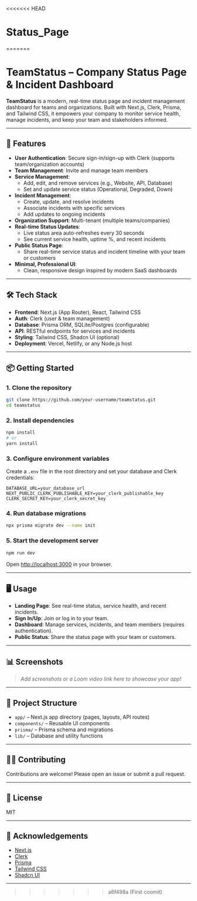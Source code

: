 <<<<<<< HEAD
# Status_Page
=======
# TeamStatus – Company Status Page & Incident Dashboard

**TeamStatus** is a modern, real-time status page and incident management dashboard for teams and organizations. Built with Next.js, Clerk, Prisma, and Tailwind CSS, it empowers your company to monitor service health, manage incidents, and keep your team and stakeholders informed.

---

## 🚀 Features

- **User Authentication**: Secure sign-in/sign-up with Clerk (supports team/organization accounts)
- **Team Management**: Invite and manage team members
- **Service Management**:  
  - Add, edit, and remove services (e.g., Website, API, Database)
  - Set and update service status (Operational, Degraded, Down)
- **Incident Management**:  
  - Create, update, and resolve incidents
  - Associate incidents with specific services
  - Add updates to ongoing incidents
- **Organization Support**: Multi-tenant (multiple teams/companies)
- **Real-time Status Updates**:  
  - Live status area auto-refreshes every 30 seconds
  - See current service health, uptime %, and recent incidents
- **Public Status Page**:  
  - Share real-time service status and incident timeline with your team or customers
- **Minimal, Professional UI**:  
  - Clean, responsive design inspired by modern SaaS dashboards

---

## 🛠️ Tech Stack

- **Frontend**: Next.js (App Router), React, Tailwind CSS
- **Auth**: Clerk (user & team management)
- **Database**: Prisma ORM, SQLite/Postgres (configurable)
- **API**: RESTful endpoints for services and incidents
- **Styling**: Tailwind CSS, Shadcn UI (optional)
- **Deployment**: Vercel, Netlify, or any Node.js host

---

## 📦 Getting Started

### 1. Clone the repository

```bash
git clone https://github.com/your-username/teamstatus.git
cd teamstatus
```

### 2. Install dependencies

```bash
npm install
# or
yarn install
```

### 3. Configure environment variables

Create a `.env` file in the root directory and set your database and Clerk credentials:

```
DATABASE_URL=your_database_url
NEXT_PUBLIC_CLERK_PUBLISHABLE_KEY=your_clerk_publishable_key
CLERK_SECRET_KEY=your_clerk_secret_key
```

### 4. Run database migrations

```bash
npx prisma migrate dev --name init
```

### 5. Start the development server

```bash
npm run dev
```

Open [http://localhost:3000](http://localhost:3000) in your browser.

---

## 🖥️ Usage

- **Landing Page**: See real-time status, service health, and recent incidents.
- **Sign In/Up**: Join or log in to your team.
- **Dashboard**: Manage services, incidents, and team members (requires authentication).
- **Public Status**: Share the status page with your team or customers.

---

## 📊 Screenshots

> _Add screenshots or a Loom video link here to showcase your app!_

---

## 📝 Project Structure

- `app/` – Next.js app directory (pages, layouts, API routes)
- `components/` – Reusable UI components
- `prisma/` – Prisma schema and migrations
- `lib/` – Database and utility functions

---

## 🧑‍💻 Contributing

Contributions are welcome! Please open an issue or submit a pull request.

---

## 📄 License

MIT

---

## 🙏 Acknowledgements

- [Next.js](https://nextjs.org/)
- [Clerk](https://clerk.com/)
- [Prisma](https://prisma.io/)
- [Tailwind CSS](https://tailwindcss.com/)
- [Shadcn UI](https://ui.shadcn.com/)

---

>>>>>>> a6f498a (First coomit)
